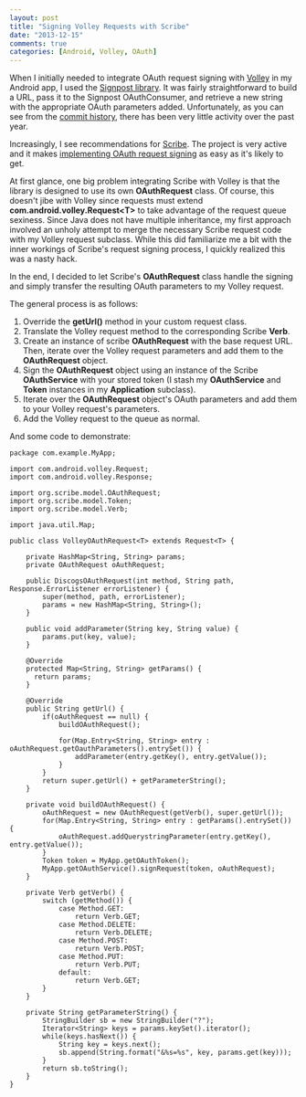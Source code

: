 ```yaml
---
layout: post
title: "Signing Volley Requests with Scribe"
date: "2013-12-15"
comments: true
categories: [Android, Volley, OAuth]
---
```


When I initially needed to integrate OAuth request signing with [Volley](https://android.googlesource.com/platform/frameworks/volley) in my Android app, I used the [Signpost library](https://code.google.com/p/oauth-signpost/). It was fairly straightforward to build a URL, pass it to the Signpost OAuthConsumer, and retrieve a new string with the appropriate OAuth parameters added. Unfortunately, as you can see from the [commit history](https://github.com/mttkay/signpost/commits/master), there has been very little activity over the past year.

Increasingly, I see recommendations for [Scribe](https://github.com/fernandezpablo85/scribe-java). The project is very active and it makes [implementing OAuth request signing](https://github.com/fernandezpablo85/scribe-java/wiki/getting-started) as easy as it's likely to get.

At first glance, one big problem integrating Scribe with Volley is that the library is designed to use its own **OAuthRequest** class. Of course, this doesn't jibe with Volley since requests must extend **com.android.volley.Request&lt;T&gt;** to take advantage of the request queue sexiness. Since Java does not have multiple inheritance, my first approach involved an unholy attempt to merge the necessary Scribe request code with my Volley request subclass. While this did familiarize me a bit with the inner workings of Scribe's request signing process, I quickly realized this was a nasty hack.

In the end, I decided to let Scribe's **OAuthRequest** class handle the signing and simply transfer the resulting OAuth parameters to my Volley request.

The general process is as follows:

1. Override the **getUrl()** method in your custom request class.
2. Translate the Volley request method to the corresponding Scribe **Verb**.
3. Create an instance of scribe **OAuthRequest** with the base request URL. Then, iterate over the Volley request parameters and add them to the **OAuthRequest** object.
4. Sign the **OAuthRequest** object using an instance of the Scribe **OAuthService** with your stored token (I stash my **OAuthService** and **Token** instances in my **Application** subclass).
5. Iterate over the **OAuthRequest** object's OAuth parameters and add them to your Volley request's parameters.
6. Add the Volley request to the queue as normal.

And some code to demonstrate:

    package com.example.MyApp;

    import com.android.volley.Request;
    import com.android.volley.Response;

    import org.scribe.model.OAuthRequest;
    import org.scribe.model.Token;
    import org.scribe.model.Verb;

    import java.util.Map;

    public class VolleyOAuthRequest<T> extends Request<T> {

        private HashMap<String, String> params;
        private OAuthRequest oAuthRequest;

        public DiscogsOAuthRequest(int method, String path, Response.ErrorListener errorListener) {
            super(method, path, errorListener);
            params = new HashMap<String, String>();
        }

        public void addParameter(String key, String value) {
            params.put(key, value);
        }

        @Override
        protected Map<String, String> getParams() {
          return params;
        }

        @Override
        public String getUrl() {
            if(oAuthRequest == null) {
                buildOAuthRequest();

                for(Map.Entry<String, String> entry : oAuthRequest.getOauthParameters().entrySet()) {
                    addParameter(entry.getKey(), entry.getValue());
                }
            }
            return super.getUrl() + getParameterString();
        }

        private void buildOAuthRequest() {
            oAuthRequest = new OAuthRequest(getVerb(), super.getUrl());
            for(Map.Entry<String, String> entry : getParams().entrySet()) {
                oAuthRequest.addQuerystringParameter(entry.getKey(), entry.getValue());
            }
            Token token = MyApp.getOAuthToken();
            MyApp.getOAuthService().signRequest(token, oAuthRequest);
        }

        private Verb getVerb() {
            switch (getMethod()) {
                case Method.GET:
                    return Verb.GET;
                case Method.DELETE:
                    return Verb.DELETE;
                case Method.POST:
                    return Verb.POST;
                case Method.PUT:
                    return Verb.PUT;
                default:
                    return Verb.GET;
            }
        }

        private String getParameterString() {
            StringBuilder sb = new StringBuilder("?");
            Iterator<String> keys = params.keySet().iterator();
            while(keys.hasNext()) {
                String key = keys.next();
                sb.append(String.format("&%s=%s", key, params.get(key)));
            }
            return sb.toString();
        }
    }